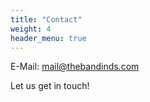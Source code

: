 ```yaml
---
title: "Contact"
weight: 4
header_menu: true
---
```


E-Mail: [mail@thebandinds.com](mailto:aldee1003@gmail.com)

Let us get in touch!
